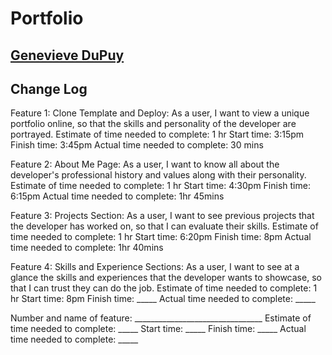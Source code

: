 # Portfolio

## [Genevieve DuPuy](https://genevievedupuy.netlify.app/)

## Change Log

Feature 1: Clone Template and Deploy: As a user, I want to view a unique portfolio online, so that the skills and personality of the developer are portrayed.
Estimate of time needed to complete: 1 hr
Start time: 3:15pm
Finish time: 3:45pm
Actual time needed to complete: 30 mins

Feature 2: About Me Page: As a user, I want to know all about the developer's professional history and values along with their personality.
Estimate of time needed to complete: 1 hr
Start time: 4:30pm
Finish time: 6:15pm
Actual time needed to complete: 1hr 45mins

Feature 3: Projects Section: As a user, I want to see previous projects that the developer has worked on, so that I can evaluate their skills.
Estimate of time needed to complete: 1 hr
Start time: 6:20pm
Finish time: 8pm
Actual time needed to complete: 1hr 40mins

Feature 4: Skills and Experience Sections: As a user, I want to see at a glance the skills and experiences that the developer wants to showcase, so that I can trust they can do the job.
Estimate of time needed to complete: 1 hr
Start time: 8pm
Finish time: _____
Actual time needed to complete: _____

Number and name of feature: ________________________________
Estimate of time needed to complete: _____
Start time: _____
Finish time: _____
Actual time needed to complete: _____